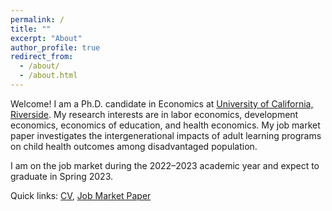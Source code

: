 ```yaml
---
permalink: /
title: ""
excerpt: "About"
author_profile: true
redirect_from: 
  - /about/
  - /about.html
---
```


<!--I am a PhD candidate in the Economics Department at the [University of California, Riverside](https://economics.ucr.edu). I study the economics of education, with a particular interest in long-run effects and intergenerational transmission.--> 

<!--My research interest areas are Labor Economics, Economics of Education, Development Economics, Health Economics, and Econometrics.--> 

<!--Prior to coming to UCR in 2017, I completed my Master’s in Economics in India. I worked with think tanks and government research organizations as well.--> 


Welcome! I am a Ph.D. candidate in Economics at [University of California, Riverside](https://economics.ucr.edu). My research interests are in labor economics, development economics, economics of education, and health economics. My job market paper investigates the intergenerational impacts of adult learning programs on child health outcomes among disadvantaged population. 


<!--My primary research interests are in health economics, public economics, and labor economics. My job market paper investigates the short- and long-term impacts of substance use disorder treatment programs on human capital accumulation and labor market outcomes among at-risk youth.-->

<!--I am on the job market in the academic year 2022-2023, and will be available for interviews.-->

I am on the job market during the 2022–2023 academic year and expect to graduate in Spring 2023.


<!--[CV](/files/CV_Opinder_Kaur.pdf), [Job Market Paper](/files/JMP_Opinder_Kaur.pdf)-->


Quick links: [CV](/files/CV_Opinder_Kaur.pdf), [Job Market Paper](/files/JMP_Opinder_Kaur.pdf)



